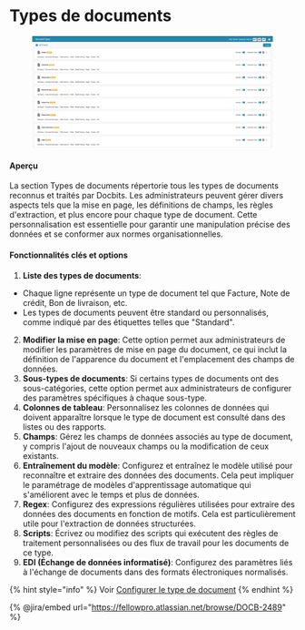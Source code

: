 # Types de documents

<figure><img src="../../../../.gitbook/assets/Bildschirmfoto 2024-05-08 um 08.44.19.png" alt=""><figcaption></figcaption></figure>

#### Aperçu

La section Types de documents répertorie tous les types de documents reconnus et traités par Docbits. Les administrateurs peuvent gérer divers aspects tels que la mise en page, les définitions de champs, les règles d'extraction, et plus encore pour chaque type de document. Cette personnalisation est essentielle pour garantir une manipulation précise des données et se conformer aux normes organisationnelles.

#### Fonctionnalités clés et options

1. **Liste des types de documents**:
* Chaque ligne représente un type de document tel que Facture, Note de crédit, Bon de livraison, etc.
* Les types de documents peuvent être standard ou personnalisés, comme indiqué par des étiquettes telles que "Standard".
2. **Modifier la mise en page**: Cette option permet aux administrateurs de modifier les paramètres de mise en page du document, ce qui inclut la définition de l'apparence du document et l'emplacement des champs de données.
3. **Sous-types de documents**: Si certains types de documents ont des sous-catégories, cette option permet aux administrateurs de configurer des paramètres spécifiques à chaque sous-type.
4. **Colonnes de tableau**: Personnalisez les colonnes de données qui doivent apparaître lorsque le type de document est consulté dans des listes ou des rapports.
5. **Champs**: Gérez les champs de données associés au type de document, y compris l'ajout de nouveaux champs ou la modification de ceux existants.
6. **Entraînement du modèle**: Configurez et entraînez le modèle utilisé pour reconnaître et extraire des données des documents. Cela peut impliquer le paramétrage de modèles d'apprentissage automatique qui s'améliorent avec le temps et plus de données.
7. **Regex**: Configurez des expressions régulières utilisées pour extraire des données des documents en fonction de motifs. Cela est particulièrement utile pour l'extraction de données structurées.
8. **Scripts**: Écrivez ou modifiez des scripts qui exécutent des règles de traitement personnalisées ou des flux de travail pour les documents de ce type.
9. **EDI (Échange de données informatisé)**: Configurez des paramètres liés à l'échange de documents dans des formats électroniques normalisés.

{% hint style="info" %}
Voir [Configurer le type de document](../../../setup/document-types/)
{% endhint %}

{% @jira/embed url="https://fellowpro.atlassian.net/browse/DOCB-2489" %}
